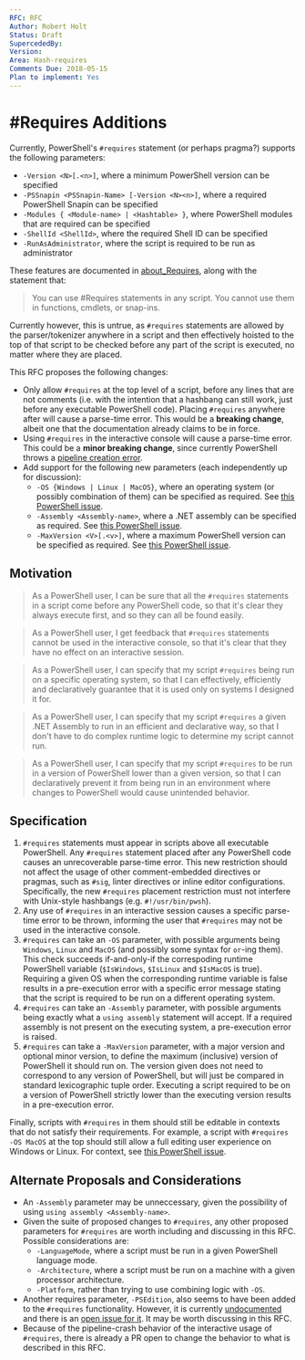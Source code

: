 ```yaml
---
RFC: RFC
Author: Robert Holt
Status: Draft
SupercededBy:
Version:
Area: Hash-requires
Comments Due: 2018-05-15
Plan to implement: Yes
---
```


# \#Requires Additions

Currently, PowerShell's `#requires` statement (or perhaps
pragma?) supports the following parameters:

* `-Version <N>[.<n>]`, where a minimum PowerShell version can be specified
* `-PSSnapin <PSSnapin-Name> [-Version <N><n>]`, where a required PowerShell Snapin can be specified
* `-Modules { <Module-name> | <Hashtable> }`, where PowerShell modules that are required can be specified
* `-ShellId <ShellId>`, where the required Shell ID can be specified
* `-RunAsAdministrator`, where the script is required to be run as administrator

These features are documented in [about_Requires](https://docs.microsoft.com/en-us/powershell/module/microsoft.powershell.core/about/about_requires?view=powershell-6), along with the statement that:

> You can use #Requires statements in any script. You
> cannot use them in functions, cmdlets, or snap-ins.

Currently however, this is untrue, as `#requires`
statements are allowed by the parser/tokenizer anywhere in
a script and then effectively hoisted to the top of that
script to be checked before any part of the script is
executed, no matter where they are placed.

This RFC proposes the following changes:

* Only allow `#requires` at the top level of a script,
  before any lines that are not comments (i.e. with the
  intention that a hashbang can still work, just before
  any executable PowerShell code). Placing `#requires` anywhere
  after will cause a parse-time error. This would be a **breaking
  change**, albeit one that the documentation already claims to be 
  in force.
* Using `#requires` in the interactive console will cause
  a parse-time error. This could be a **minor breaking
  change**, since currently PowerShell throws a [pipeline
  creation error](https://github.com/PowerShell/PowerShell/issues/3803).
* Add support for the following new parameters (each
  independently up for discussion):
  * `-OS {Windows | Linux | MacOS}`, where an
    operating system (or possibly combination of them) can
    be specified as required. See [this PowerShell issue](https://github.com/PowerShell/PowerShell/issues/3751).
  * `-Assembly <Assembly-name>`, where a .NET assembly can
    be specified as required. See [this PowerShell issue](https://github.com/PowerShell/PowerShell/issues/5022).
  * `-MaxVersion <V>[.<v>]`, where a maximum PowerShell
     version can be specified as required. See [this PowerShell issue](https://github.com/PowerShell/PowerShell/issues/2846).

## Motivation

> As a PowerShell user, I can be sure that all the
> `#requires` statements in a script come before any
> PowerShell code, so that it's clear they always
> execute first, and so they can all be found easily.

> As a PowerShell user, I get feedback that `#requires`
> statements cannot be used in the interactive console,
> so that it's clear that they have no effect on an
> interactive session.

> As a PowerShell user, I can specify that my script
> `#requires` being run on a specific operating system,
> so that I can effectively, efficiently and declaratively
> guarantee that it is used only on systems I designed it
> for.

> As a PowerShell user, I can specify that my script
> `#requires` a given .NET Assembly to run in an
> efficient and declarative way, so that I don't have
> to do complex runtime logic to determine my script
> cannot run.

> As a PowerShell user, I can specify that my script
> `#requires` to be run in a version of PowerShell
> lower than a given version, so that I can declaratively
> prevent it from being run in an environment where
> changes to PowerShell would cause unintended behavior.

## Specification

1. `#requires` statements must appear in scripts
   above all executable PowerShell. Any `#requires`
   statement placed after any PowerShell code causes
   an unrecoverable parse-time error. This new restriction
   should not affect the usage of other comment-embedded
   directives or pragmas, such as `#sig`, linter directives or
   inline editor configurations. Specifically, the new `#requires`
   placement restriction must not interfere with Unix-style
   hashbangs (e.g. `#!/usr/bin/pwsh`).
2. Any use of `#requires` in an interactive session causes
   a specific parse-time error to be thrown, informing the
   user that `#requires` may not be used in the interactive
   console.
3. `#requires` can take an `-OS` parameter, with possible
   arguments being `Windows`, `Linux` and `MacOS` (and
   possibly some syntax for `or`-ing them). This check
   succeeds if-and-only-if the correspoding runtime
   PowerShell variable (`$IsWindows`, `$IsLinux` and
   `$IsMacOS` is true). Requiring a given OS when the
   corresponding runtime variable is false results in
   a pre-execution error with a specific error message
   stating that the script is required to be run on a
   different operating system.
4. `#requires` can take an `-Assembly` parameter, with
   possible arguments being exactly what a `using assembly`
   statement will accept. If a required assembly is not
   present on the executing system, a pre-execution error
   is raised.
5. `#requires` can take a `-MaxVersion` parameter, with
   a major version and optional minor version, to define
   the maximum (inclusive) version of PowerShell it should
   run on. The version given does not need to correspond to
   any version of PowerShell, but will just be compared in
   standard lexicographic tuple order. Executing a script
   required to be on a version of PowerShell strictly lower
   than the executing version results in a pre-execution
   error.

Finally, scripts with `#requires` in them should still
be editable in contexts that do not satisfy their 
requirements. For example, a script with `#requires -OS
MacOS` at the top should still allow a full editing user
experience on Windows or Linux. For context, see [this
PowerShell issue](https://github.com/PowerShell/PowerShell/issues/4549).

## Alternate Proposals and Considerations

* An `-Assembly` parameter may be unneccessary, given the
  possibility of using `using assembly <Assembly-name>`.
* Given the suite of proposed changes to `#requires`, any
  other proposed parameters for `#requires` are worth
  including and discussing in this RFC. Possible
  considerations are:
  * `-LanguageMode`, where a script must be run in a given
    PowerShell language mode.
  * `-Architecture`, where a script must be run on a
  machine with a given processor architecture.
  * `-Platform`, rather than trying to use combining
    logic with `-OS`.
* Another requires parameter, `-PSEdition`, also seems to have
  been added to the `#requires` functionality. However, it is
  currently [undocumented](https://docs.microsoft.com/en-us/powershell/module/microsoft.powershell.core/about/about_requires?view=powershell-6) and
  there is an [open issue for it](https://github.com/PowerShell/PowerShell/issues/5908). It may
  be worth discussing in this RFC.
* Because of the pipeline-crash behavior of the interactive
  usage of `#requires`, there is already a PR open to change
  the behavior to what is described in this RFC.
